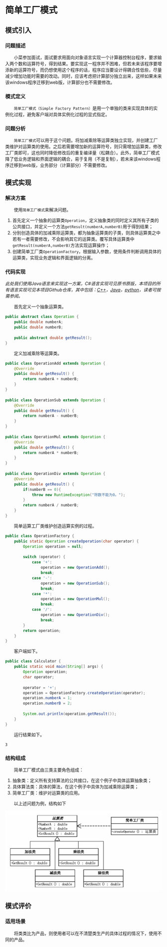 # 简单工厂模式

## 模式引入

### 问题描述

&emsp;&emsp;小菜参加面试，面试要求用面向对象语言实现一个计算器控制台程序，要求输入两个数和运算符号，得到结果。要实现这一程序并不困难，但若未来该程序要增添新的运算符号，而仍想使用这个程序的话，程序应当要设计得耦合性低些，尽量减少增加功能时需要的改动。同时，应该考虑把计算部分独立出来，这样如果未来该windows程序迁移到web版，计算部分也不需要修改。

### 模式定义

&emsp;&emsp;`简单工厂模式（Simple Factory Pattern）`是用一个单独的类来实现具体的实例化过程，避免客户端对具体实例化过程的显式指定。

### 问题分析

&emsp;&emsp;`简单工厂模式`可以用于这个问题。将加减乘除等运算类独立实现，并创建工厂类维护对运算类的使用。之后若需要增加新的运算符号，则只需增加运算类，修改工厂类即可，这也同时降低修改后的重复编译量（松耦合）。此外，简单工厂模式降了低业务逻辑和界面逻辑的耦合，易于复用（不是复制），若未来该windows程序迁移到web版，业务部分（计算部分）不需要修改。

## 模式实现

### 解决方案

&emsp;&emsp;使用`简单工厂模式`来解决问题。
1. 首先定义一个抽象的运算类`Operation`，定义抽象类的同时定义其所有子类的公共接口，并定义一个方法`getResult(numberA,numberB)`用于得到结果；
2. 分别创造具体的加减乘除运算类，都为抽象运算类的子类，则具体运算类之中若有一者需要修改，不会影响其它的运算类。覆写具体运算类中`getResult(numberA,numberB)`方法实现运算操作；
3. 创建简单工厂类`OperationFactory`，根据输入参数，使用条件判断调用具体的运算类，实现业务逻辑和界面逻辑的分离。

### 代码实现

*此处我们使用Java语言来实现这一方案，C#语言实现可见原书原版，本项目的所有语言实现可见本项目Github仓库，其中包括：[C++](https://github.com/datawhalechina/sweetalk-design-pattern/tree/main/src/design_patterns/cpp/simple_factory/)，[Java](https://github.com/datawhalechina/sweetalk-design-pattern/tree/main/src/design_patterns/java/simple_factory//)，[python](https://github.com/datawhalechina/sweetalk-design-pattern/tree/main/src/design_patterns/python/simple_factory/SimpleFactory.py)，读者可按需参阅。*

&emsp;&emsp;首先定义一个抽象运算类。

```Java
public abstract class Operation {
    public double numberA;
    public double numberB;

    public abstract double getResult();
}
```

&emsp;&emsp;定义加减乘除等运算类。

```Java
public class OperationAdd extends Operation {
    @Override
    public double getResult() {
        return numberA + numberB;
    }
}

public class OperationSub extends Operation {
    @Override
    public double getResult() {
        return numberA - numberB;
    }
}

public class OperationMul extends Operation {
    @Override
    public double getResult() {
        return numberA * numberB;
    }
}

public class OperationDiv extends Operation {
    @Override
    public double getResult() {
        if(numberB == 0){
            throw new RuntimeException("除数不能为0。");
        }
        return numberA / numberB;
    }
}
```

&emsp;&emsp;简单运算工厂类维护创造运算实例的过程。

```Java
public class OperationFactory {
    public static Operation createOperation(char operator) {
        Operation operation = null;

        switch (operator) {
            case '+':
                operation = new OperationAdd();
                break;
            case '-':
                operation = new OperationSub();
                break;
            case '*':
                operation = new OperationMul();
                break;
            case '/':
                operation = new OperationDiv();
                break;
        }
        return operation;
    }  
}
```

&emsp;&emsp;客户端如下。

```Java
public class Calculator {
    public static void main(String[] args) {
        Operation operation;
        char operator;
    
        operator = '+';
        operation = OperationFactory.createOperation(operator);
        operation.numberA = 1;
        operation.numberB = 2;
    
        System.out.println(operation.getResult());
    }
}
```

&emsp;&emsp;运行结果如下。
```
3
```

### 结构组成

&emsp;&emsp;简单工厂模式由三类主要角色组成：
 1. 抽象类：定义所有支持算法的公共接口，在这个例子中具体运算抽象类；
 2. 具体算法类：具体的算法，在这个例子中具体为加减乘除运算类；
 3. 简单工厂类：维护对运算类的应用。

&emsp;&emsp;以上述问题为例，结构如下

![简单工厂模式UML](img/simple_factory/SimpleFactoryUML.png)

## 模式评价

### 适用场景

&emsp;&emsp;将类类比为产品，则使用者可以在不清楚类生产的具体过程的情况下，使用不同的产品。
